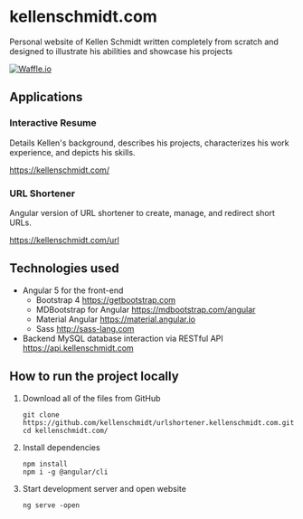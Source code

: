# kellenschmidt.com

Personal website of Kellen Schmidt written completely from scratch and designed to illustrate his abilities and showcase his projects

[![Waffle.io](https://badge.waffle.io/kellenschmidt/urlshortener.kellenschmidt.com.png?staged%20for%20development&title=Staged%20for%20Development)](https://waffle.io/kellenschmidt/urlshortener.kellenschmidt.com?utm_source=badge)

## Applications

### Interactive Resume

Details Kellen's background, describes his projects, characterizes his work experience, and depicts his skills.

https://kellenschmidt.com/

### URL Shortener

Angular version of URL shortener to create, manage, and redirect short URLs.

https://kellenschmidt.com/url

## Technologies used

- Angular 5 for the front-end
  - Bootstrap 4 https://getbootstrap.com
  - MDBootstrap for Angular https://mdbootstrap.com/angular
  - Material Angular https://material.angular.io
  - Sass http://sass-lang.com
- Backend MySQL database interaction via RESTful API https://api.kellenschmidt.com

## How to run the project locally

1. Download all of the files from GitHub
    ```
    git clone https://github.com/kellenschmidt/urlshortener.kellenschmidt.com.git
    cd kellenschmidt.com/
    ```
2. Install dependencies
    ```
    npm install
    npm i -g @angular/cli
    ```
3. Start development server and open website
    ```
    ng serve -open
    ```
